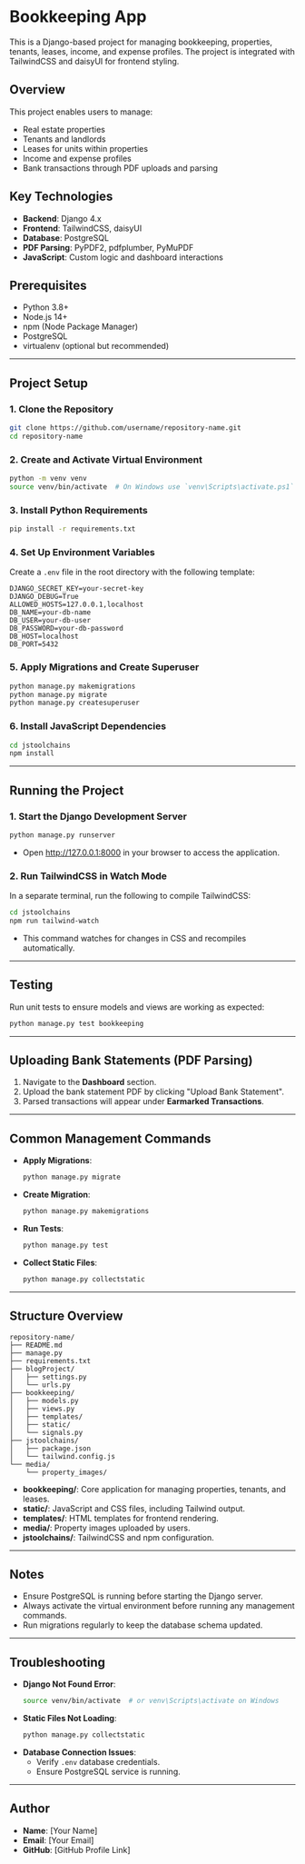 # Bookkeeping App

This is a Django-based project for managing bookkeeping, properties, tenants, leases, income, and expense profiles. The project is integrated with TailwindCSS and daisyUI for frontend styling.

## Overview
This project enables users to manage:
- Real estate properties
- Tenants and landlords
- Leases for units within properties
- Income and expense profiles
- Bank transactions through PDF uploads and parsing

## Key Technologies
- **Backend**: Django 4.x
- **Frontend**: TailwindCSS, daisyUI
- **Database**: PostgreSQL
- **PDF Parsing**: PyPDF2, pdfplumber, PyMuPDF
- **JavaScript**: Custom logic and dashboard interactions

## Prerequisites
- Python 3.8+
- Node.js 14+
- npm (Node Package Manager)
- PostgreSQL
- virtualenv (optional but recommended)

---

## Project Setup

### 1. Clone the Repository
```bash
git clone https://github.com/username/repository-name.git
cd repository-name
```

### 2. Create and Activate Virtual Environment
```bash
python -m venv venv
source venv/bin/activate  # On Windows use `venv\Scripts\activate.ps1`
```

### 3. Install Python Requirements
```bash
pip install -r requirements.txt
```

### 4. Set Up Environment Variables
Create a `.env` file in the root directory with the following template:

```env
DJANGO_SECRET_KEY=your-secret-key
DJANGO_DEBUG=True
ALLOWED_HOSTS=127.0.0.1,localhost
DB_NAME=your-db-name
DB_USER=your-db-user
DB_PASSWORD=your-db-password
DB_HOST=localhost
DB_PORT=5432
```

### 5. Apply Migrations and Create Superuser
```bash
python manage.py makemigrations
python manage.py migrate
python manage.py createsuperuser
```

### 6. Install JavaScript Dependencies
```bash
cd jstoolchains
npm install
```

---

## Running the Project

### 1. Start the Django Development Server
```bash
python manage.py runserver
```
- Open http://127.0.0.1:8000 in your browser to access the application.

### 2. Run TailwindCSS in Watch Mode
In a separate terminal, run the following to compile TailwindCSS:
```bash
cd jstoolchains
npm run tailwind-watch
```
- This command watches for changes in CSS and recompiles automatically.

---

## Testing
Run unit tests to ensure models and views are working as expected:
```bash
python manage.py test bookkeeping
```

---

## Uploading Bank Statements (PDF Parsing)
1. Navigate to the **Dashboard** section.
2. Upload the bank statement PDF by clicking "Upload Bank Statement".
3. Parsed transactions will appear under **Earmarked Transactions**.

---

## Common Management Commands
- **Apply Migrations**:
  ```bash
  python manage.py migrate
  ```
- **Create Migration**:
  ```bash
  python manage.py makemigrations
  ```
- **Run Tests**:
  ```bash
  python manage.py test
  ```
- **Collect Static Files**:
  ```bash
  python manage.py collectstatic
  ```

---

## Structure Overview
```
repository-name/
├── README.md
├── manage.py
├── requirements.txt
├── blogProject/
│   ├── settings.py
│   └── urls.py
├── bookkeeping/
│   ├── models.py
│   ├── views.py
│   ├── templates/
│   ├── static/
│   └── signals.py
├── jstoolchains/
│   ├── package.json
│   └── tailwind.config.js
└── media/
    └── property_images/
```

- **bookkeeping/**: Core application for managing properties, tenants, and leases.
- **static/**: JavaScript and CSS files, including Tailwind output.
- **templates/**: HTML templates for frontend rendering.
- **media/**: Property images uploaded by users.
- **jstoolchains/**: TailwindCSS and npm configuration.

---

## Notes
- Ensure PostgreSQL is running before starting the Django server.
- Always activate the virtual environment before running any management commands.
- Run migrations regularly to keep the database schema updated.

---

## Troubleshooting
- **Django Not Found Error**:
  ```bash
  source venv/bin/activate  # or venv\Scripts\activate on Windows
  ```
- **Static Files Not Loading**:
  ```bash
  python manage.py collectstatic
  ```
- **Database Connection Issues**:
  - Verify `.env` database credentials.
  - Ensure PostgreSQL service is running.

---

## Author
- **Name**: [Your Name]
- **Email**: [Your Email]
- **GitHub**: [GitHub Profile Link]

